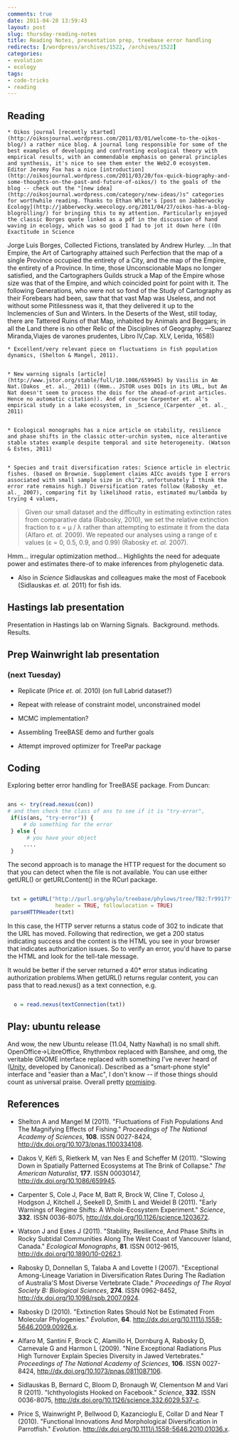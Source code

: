 ```yaml
---
comments: true
date: 2011-04-28 13:59:43
layout: post
slug: thursday-reading-notes
title: Reading Notes, presentation prep, treebase error handling
redirects: [/wordpress/archives/1522, /archives/1522]
categories:
- evolution
- ecology
tags:
- code-tricks
- reading
---
```


## Reading






	
    * Oikos journal [recently started](http://oikosjournal.wordpress.com/2011/03/01/welcome-to-the-oikos-blog/) a rather nice blog. A journal long responsible for some of the best examples of developing and confronting ecological theory with empirical results, with an commendable emphasis on general principles and synthesis, it's nice to see them enter the Web2.0 ecosystem. Editor Jeremy Fox has a nice [introduction](http://oikosjournal.wordpress.com/2011/03/20/fox-quick-biography-and-some-thoughts-on-the-past-and-future-of-oikos/) to the goals of the blog -- check out the "[new idea](http://oikosjournal.wordpress.com/category/new-ideas/)s" categories for worthwhile reading. Thanks to Ethan White's [post on Jabberwocky Ecology](http://jabberwocky.weecology.org/2011/04/27/oikos-has-a-blog-blogrolling/) for bringing this to my attention. Particularly enjoyed the classic Borges quote linked as a pdf in the discussion of hand waving in ecology, which was so good I had to jot it down here ((On Exactitude in Science
Jorge Luis Borges, Collected Fictions, translated by Andrew Hurley.
...In that Empire, the Art of Cartography attained such Perfection that the map of a single Province occupied the entirety of a City, and the map of the Empire, the entirety of a Province. In time, those Unconscionable Maps no longer satisfied, and the Cartographers Guilds struck a Map of the Empire whose size was that of the Empire, and which coincided point for point with it. The following Generations, who were not so fond of the Study of Cartography as their Forebears had been, saw that that vast Map was Useless, and not without some Pitilessness was it, that they delivered it up to the Inclemencies of Sun and Winters. In the Deserts of the West, still today, there are Tattered Ruins of that Map, inhabited by Animals and Beggars; in all the Land there is no other Relic of the Disciplines of Geography.
—Suarez Miranda,Viajes de varones prudentes, Libro IV,Cap. XLV, Lerida, 1658))

	
    * Excellent/very relevant piece on fluctuations in fish population dynamics, (Shelton & Mangel, 2011).

	
    * New warning signals [article](http://www.jstor.org/stable/full/10.1086/659945) by Vasilis in Am Nat.(Dakos _et. al._ 2011) ((Hmm.. JSTOR uses DOIs in its URL, but Am Nat doesn't seem to process the dois for the ahead-of-print articles. Hence no automatic citation)). And of course Carpenter et. al's empirical study in a lake ecosystem, in _Science_(Carpenter _et. al._ 2011)

	
    * Ecological monographs has a nice article on stability, resilience and phase shifts in the classic otter-urchin system, nice alterantive stable states example despite temporal and site heterogeneity. (Watson & Estes, 2011)

	
    * Species and trait diversification rates: Science article in electric fishes. (based on Brownie. Supplement claims AICc avoids type I errors associated with small sample size in chi^2, unfortunately I think the error rate remains high.) Diversification rates follow (Rabosky _et. al._ 2007), comparing fit by likelihood ratio, estimated mu/lambda by trying 4 values,





> Given our small dataset and the difficulty in estimating extinction rates from comparative data (Rabosky, 2010), we set the relative extinction fraction to ε = μ / λ rather than attempting to estimate it from the data (Alfaro _et. al._ 2009). We repeated our analyses using a range of ε values (ε = 0, 0.5, 0.9, and 0.99) (Rabosky _et. al._ 2007).


Hmm... irregular optimization method... Highlights the need for adequate power and estimates there-of to make inferences from phylogenetic data.



	
  * Also in _Science_ Sidlauskas and colleagues make the most of Facebook (Sidlauskas _et. al._ 2011) for fish ids.




## Hastings lab presentation


Presentation in Hastings lab on Warning Signals.  Background. methods. Results.


## Prep Wainwright lab presentation




### (next Tuesday)





	
  * Replicate (Price _et. al._ 2010) (on full Labrid dataset?)

	
  * Repeat with release of constraint model, unconstrained model

	
  * MCMC implementation?

	
  * Assembling TreeBASE demo and further goals

	
  * Attempt improved optimizer for TreePar package




## Coding


Exploring better error handling for TreeBASE package. From Duncan:


```r

ans <- try(read.nexus(con))
# and then check the class of ans to see if it is "try-error",
 if(is(ans, "try-error")) {
     # do something for the error
 } else {
      # you have your object
     ....
 }

```



> 
The second approach is to manage the HTTP request for the document so that you can detect when the file is not available. You can use either getURL() or getURLContent() in the RCurl package.



```r

 txt = getURL("http://purl.org/phylo/treebase/phylows/tree/TB2:Tr9917?format=nexus",
               header = TRUE, followlocation = TRUE)
 parseHTTPHeader(txt)

```



> 
In this case, the HTTP server returns a status code of 302 to indicate that the URL has moved. Following that redirection, we get a 200 status indicating success and the content is the HTML you see in your browser that indicates authorization issues. So to verify an error, you'd have to parse the HTML and look for the tell-tale message.

It would be better if the server returned a 40* error status indicating authorization problems.When getURL() returns regular content, you can pass that to read.nexus() as a text connection,
e.g.



```r

  o = read.nexus(textConnection(txt))

```



## Play: ubuntu release


And wow, the new Ubuntu release (11.04, Natty Nawhal) is no small shift. OpenOffice->LibreOffice, Rhythmbox replaced with Banshee, and omg, the veritable GNOME interface replaced with something I've never heard of ([Unity](http://en.wikipedia.org/wiki/Unity_%28desktop_environment%29), developed by Canonical). Described as a "smart-phone style" interface and "easier than a Mac", I don't know -- if those things should count as universal praise. Overall pretty [promising](http://www.zdnet.com/blog/open-source/what-you-need-to-know-about-the-new-ubuntu/8760).

## References


- Shelton A and Mangel M (2011).
"Fluctuations of Fish Populations And The Magnifying Effects of Fishing."
*Proceedings of The National Academy of Sciences*, **108**.
ISSN 0027-8424, <a href="http://dx.doi.org/10.1073/pnas.1100334108">http://dx.doi.org/10.1073/pnas.1100334108</a>.

- Dakos V, Kéfi S, Rietkerk M, van Nes E and Scheffer M (2011).
"Slowing Down in Spatially Patterned Ecosystems at The Brink of Collapse."
*The American Naturalist*, **177**.
ISSN 00030147, <a href="http://dx.doi.org/10.1086/659945">http://dx.doi.org/10.1086/659945</a>.

- Carpenter S, Cole J, Pace M, Batt R, Brock W, Cline T, Coloso J, Hodgson J, Kitchell J, Seekell D, Smith L and Weidel B (2011).
"Early Warnings of Regime Shifts: A Whole-Ecosystem Experiment."
*Science*, **332**.
ISSN 0036-8075, <a href="http://dx.doi.org/10.1126/science.1203672">http://dx.doi.org/10.1126/science.1203672</a>.

- Watson J and Estes J (2011).
"Stability, Resilience, And Phase Shifts in Rocky Subtidal Communities Along The West Coast of Vancouver Island, Canada."
*Ecological Monographs*, **81**.
ISSN 0012-9615, <a href="http://dx.doi.org/10.1890/10-0262.1">http://dx.doi.org/10.1890/10-0262.1</a>.

- Rabosky D, Donnellan S, Talaba A and Lovette I (2007).
"Exceptional Among-Lineage Variation in Diversification Rates During The Radiation of Australia'S Most Diverse Vertebrate Clade."
*Proceedings of The Royal Society B: Biological Sciences*, **274**.
ISSN 0962-8452, <a href="http://dx.doi.org/10.1098/rspb.2007.0924">http://dx.doi.org/10.1098/rspb.2007.0924</a>.

- Rabosky D (2010).
"Extinction Rates Should Not be Estimated From Molecular Phylogenies."
*Evolution*, **64**.
<a href="http://dx.doi.org/10.1111/j.1558-5646.2009.00926.x">http://dx.doi.org/10.1111/j.1558-5646.2009.00926.x</a>.

- Alfaro M, Santini F, Brock C, Alamillo H, Dornburg A, Rabosky D, Carnevale G and Harmon L (2009).
"Nine Exceptional Radiations Plus High Turnover Explain Species Diversity in Jawed Vertebrates."
*Proceedings of The National Academy of Sciences*, **106**.
ISSN 0027-8424, <a href="http://dx.doi.org/10.1073/pnas.0811087106">http://dx.doi.org/10.1073/pnas.0811087106</a>.

- Sidlauskas B, Bernard C, Bloom D, Bronaugh W, Clementson M and Vari R (2011).
"Ichthyologists Hooked on Facebook."
*Science*, **332**.
ISSN 0036-8075, <a href="http://dx.doi.org/10.1126/science.332.6029.537-c">http://dx.doi.org/10.1126/science.332.6029.537-c</a>.

- Price S, Wainwright P, Bellwood D, Kazancioglu E, Collar D and Near T (2010).
"Functional Innovations And Morphological Diversification in Parrotfish."
*Evolution*.
<a href="http://dx.doi.org/10.1111/j.1558-5646.2010.01036.x">http://dx.doi.org/10.1111/j.1558-5646.2010.01036.x</a>.
